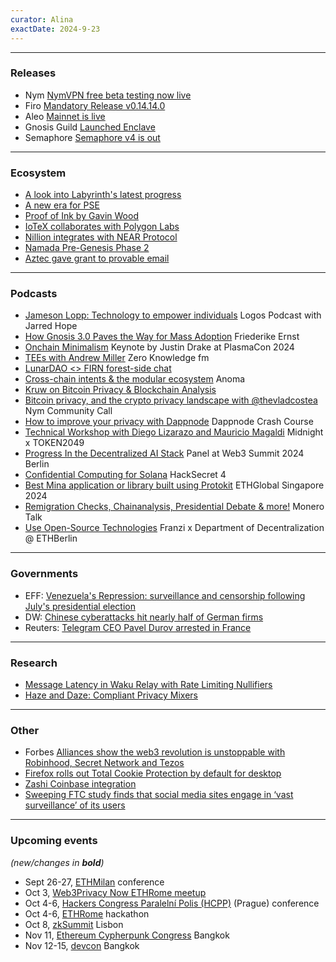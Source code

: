 ```yaml
---
curator: Alina
exactDate: 2024-9-23
---
```


<!--
### Research

### Ecosystem

### Grants

### Releases

### Podcasts

### Governments

### Other
-->

---

### Releases
- Nym [NymVPN free beta testing now live](https://blog.nymtech.net/nymvpn-free-beta-testing-now-live-751edfc9bb69)
- Firo [Mandatory Release v0.14.14.0](https://firo.org/2024/09/04/firo-release-014140-mandatory.html)
- Aleo [Mainnet is live](https://x.com/AleoHQ/status/1836413826985804064)
- Gnosis Guild [Launched Enclave](https://x.com/GnosisGuild/status/1836426106074792384)
- Semaphore [Semaphore v4 is out](https://x.com/SemaphoreDevs/status/1836427240784920722)
  
---

### Ecosystem
- [A look into Labyrinth's latest progress](https://blog.labyrinth.technology/labyrinth-user-owned-privacy-in-public-blockchains-a-look-at-our-latest-progres-2/)
- [A new era for PSE](https://pse-team.notion.site/A-new-era-for-PSE-f4cde2e1a20d49ed92071a93ad8ba7df)
- [Proof of Ink by Gavin Wood](https://cointelegraph.com/news/proof-of-ink-gavin-wood-tattoo-web3-privacy)
- [IoTeX collaborates with Polygon Labs](https://www.theblock.co/post/316806/iotex-polygon-labs-agglayer-depin)
- [Nillion integrates with NEAR Protocol](https://www.theblock.co/post/316458/nillion-integrates-with-near-protocol-enhancing-privacy-tools-for-developers)
- [Namada Pre-Genesis Phase 2](https://docs.namada.net/networks/starting-network/genesis-flow/participants#bond-to-a-pre-genesis-validator-account)
- [Aztec gave grant to provable email](https://x.com/NoirLang/status/1834290911745884586)
  
---

### Podcasts
- [Jameson Lopp: Technology to empower individuals](https://press.logos.co/podcasts/logos-state/jameson-lopp-technology-to-empower-individuals) Logos Podcast with Jarred Hope
- [How Gnosis 3.0 Paves the Way for Mass Adoption](https://www.youtube.com/watch?v=-Z-twj1gm10) Friederike Ernst
- [Onchain Minimalism](https://www.youtube.com/watch?v=M8CO8MUPKxU) Keynote by Justin Drake at PlasmaCon 2024
- [TEEs with Andrew Miller](https://zeroknowledge.fm/339-2/) Zero Knowledge fm
- [LunarDAO <> FIRN forest-side chat](https://x.com/lunarpunksquad/status/1836026935295476065?s=19)
- [Cross-chain intents & the modular ecosystem](https://x.com/anoma/status/1836056305854750765) Anoma
- [Kruw on Bitcoin Privacy & Blockchain Analysis](https://www.youtube.com/watch?v=v952Fd1vmOs&list=PL-EuBfVebuVN4XQICXeUun_rQNA68Qp8-&index=10)
- [Bitcoin privacy, and the crypto privacy landscape with @thevladcostea](https://www.youtube.com/watch?v=5JV06qGqf8s&list=PL-EuBfVebuVN4XQICXeUun_rQNA68Qp8-&index=9) Nym Community Call
- [How to improve your privacy with Dappnode](https://www.youtube.com/watch?v=Hz4IPSz67IQ&list=PL-EuBfVebuVN4XQICXeUun_rQNA68Qp8-&index=8) Dappnode Crash Course
- [Technical Workshop with Diego Lizarazo and Mauricio Magaldi](https://www.youtube.com/watch?v=y85aLzVMgGE&list=PL-EuBfVebuVN4XQICXeUun_rQNA68Qp8-&index=7) Midnight x TOKEN2049
- [Progress In the Decentralized AI Stack](https://www.youtube.com/watch?v=hxszdjzPENE&list=PL-EuBfVebuVN4XQICXeUun_rQNA68Qp8-&index=6) Panel at Web3 Summit 2024 Berlin
- [Confidential Computing for Solana](https://www.youtube.com/watch?v=1EwzB1S5vI8&list=PL-EuBfVebuVN4XQICXeUun_rQNA68Qp8-&index=5) HackSecret 4
- [Best Mina application or library built using Protokit](https://www.youtube.com/watch?v=C6uaNABI4J4&list=PL-EuBfVebuVN4XQICXeUun_rQNA68Qp8-&index=4) ETHGlobal Singapore 2024
- [Remigration Checks, Chainanalysis, Presidential Debate & more!](https://www.youtube.com/watch?v=qmcp2xcLT1I&list=PL-EuBfVebuVN4XQICXeUun_rQNA68Qp8-&index=2) Monero Talk
- [Use Open-Source Technologies](https://www.youtube.com/watch?v=Sr72VSjoOWw&list=PL-EuBfVebuVN4XQICXeUun_rQNA68Qp8-&index=1) Franzi x Department of Decentralization @ ETHBerlin

---

### Governments
- EFF: [Venezuela's Repression: surveillance and censorship following July's presidential election](https://www.eff.org/deeplinks/2024/09/unveiling-venezuelas-repression-surveillance-and-censorship-following-julys)
- DW: [Chinese cyberattacks hit nearly half of German firms](https://www.dw.com/en/chinese-cyberattacks-hit-nearly-half-of-german-firms-study/a-70070417)
- Reuters: [Telegram CEO Pavel Durov arrested in France](https://www.reuters.com/world/europe/telegram-messaging-app-ceo-pavel-durov-arrested-france-tf1-tv-says-2024-08-24/)

---

### Research
- [Message Latency in Waku Relay with Rate Limiting Nullifiers](https://eprint.iacr.org/2024/1073)
- [Haze and Daze: Compliant Privacy Mixers](https://eprint.iacr.org/2023/1152)

---

### Other
- Forbes [Alliances show the web3 revolution is unstoppable with Robinhood, Secret Network and Tezos](https://www.forbes.com/sites/digital-assets/2024/06/18/alliances-show-the-web3-revolution-is-unstoppable-with-robinhood-secret-network-and-tezos/)
- [Firefox rolls out Total Cookie Protection by default for desktop](https://blog.mozilla.org/en/products/firefox/firefox-rolls-out-total-cookie-protection-by-default-to-all-users-worldwide/)
- [Zashi Coinbase integration](https://x.com/ElectricCoinCo/status/1836792480001388765)
- [Sweeping FTC study finds that social media sites engage in ‘vast surveillance’ of its users](https://www.engadget.com/big-tech/sweeping-ftc-study-finds-that-social-media-sites-engage-in-vast-surveillance-of-its-users-155846997.html?guccounter=1)

---

### Upcoming events
*(new/changes in **bold**)*

* Sept 26-27, [ETHMilan](https://www.ethmilan.xyz/) conference
* Oct 3, [Web3Privacy Now ETHRome meetup](https://lu.ma/w3pn-meetup-rome1)
* Oct 4-6, [Hackers Congress Paralelní Polis (HCPP)](https://hcpp.cz/) (Prague) conference
* Oct 4-6, [ETHRome](https://ethrome.org/) hackathon
* Oct 8, [zkSummit](https://www.zksummit.com/) Lisbon
* Nov 11, [Ethereum Cypherpunk Congress](https://congress.web3privacy.info/) Bangkok
* Nov 12-15, [devcon](https://devcon.org/en/) Bangkok
